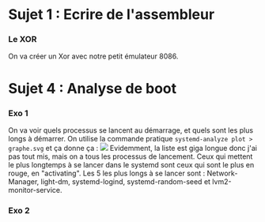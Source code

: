 # Sujet 1 : Ecrire de l'assembleur
### Le XOR
On va créer un Xor avec notre petit émulateur 8086.

# Sujet 4 : Analyse de boot
### Exo 1
On va voir quels processus se lancent au démarrage, et quels sont les plus longs à démarrer. 
On utilise la commande pratique `systemd-analyze plot > graphe.svg` et ça donne ça :
![](https://i.imgur.com/cx0ls9f.png)
Evidemment, la liste est giga longue donc j'ai pas tout mis, mais on a tous les processus de lancement. Ceux qui mettent le plus longtemps à se lancer dans le systemd sont ceux qui sont le plus en rouge, en "activating". Les 5 les plus longs à se lancer sont : Network-Manager, light-dm, systemd-logind, systemd-random-seed et lvm2-monitor-service.
### Exo 2


<!--stackedit_data:
eyJoaXN0b3J5IjpbLTk2NjA1MzkzNiw3NzcwMzgyNjIsMTI5Mz
IyMzE2LDQ0Nzg1Mzg1Nyw5OTQ3OTQ5MDgsLTEzMTQzNDQ5MDEs
ODk5NjQ4NjAsLTMzMjQ1NTM2M119
-->